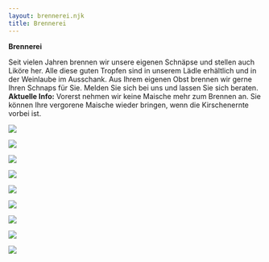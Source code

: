 ```yaml
---
layout: brennerei.njk
title: Brennerei
---
```

**Brennerei**

Seit vielen Jahren brennen wir unsere eigenen Schnäpse und stellen auch Liköre her. Alle diese guten Tropfen sind in unserem Lädle erhältlich und in der Weinlaube im Ausschank. Aus Ihrem eigenen Obst brennen wir gerne Ihren Schnaps für Sie. Melden Sie sich bei uns und lassen Sie sich beraten.\
**Aktuelle Info:** Vorerst nehmen wir keine Maische mehr zum Brennen an. Sie können Ihre vergorene Maische wieder bringen, wenn die Kirschenernte vorbei ist.

![](/assets/img/01_brennerei_01.gif)

![](/assets/img/01_brennerei_02.jpeg)

![](/assets/img/01_brennerei_04.gif)

![](/assets/img/01_brennerei_05.gif)

![](/assets/img/01_brennerei_06.gif)

![](/assets/img/01_brennerei_07.gif)

![](/assets/img/01_brennerei_08.gif)

![](/assets/img/01_brennerei_09.gif)

![](/assets/img/03_brennerei/03_brennerei_01.jpg)
